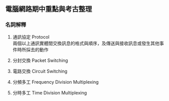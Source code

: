 ## 電腦網路期中重點與考古整理

### 名詞解釋
1. 通訊協定 Protocol  
    兩個以上通訊實體間交換訊息的格式與順序，及傳送與接收訊息或發生其他事件時所採去的動作

2. 分封交換 Packet Switching
3. 電路交換 Circuit Switching
4. 分頻多工 Frequency Division Multiplexing
5. 分時多工 Time Division Multiplexing
